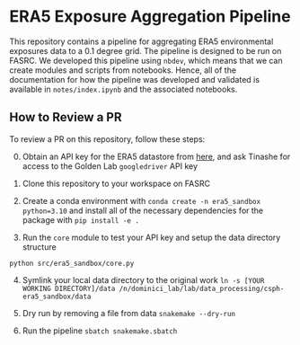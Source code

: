 # ERA5 Exposure Aggregation Pipeline

This repository contains a pipeline for aggregating ERA5 environmental exposures data to a 0.1 degree grid. The pipeline is designed to be run on FASRC. We developed
this pipeline using `nbdev`, which means that we can create modules and scripts from notebooks.
Hence, all of the documentation for how the pipeline was developed and validated is
available in `notes/index.ipynb` and the associated notebooks.

## How to Review a PR

To review a PR on this repository, follow these steps:

0. Obtain an API key for the ERA5 datastore from [here](https://cds.climate.copernicus.eu/how-to-api), and ask Tinashe for access to the Golden Lab `googledriver` API key

1. Clone this repository to your workspace on FASRC

2. Create a conda environment with `conda create -n era5_sandbox python=3.10` and install all of the necessary dependencies for the package with `pip install -e .`

3. Run the `core` module to test your API key and setup the data
directory structure

`python src/era5_sandbox/core.py`

4. Symlink your local data directory to the original work
`ln -s [YOUR WORKING DIRECTORY]/data /n/dominici_lab/lab/data_processing/csph-era5_sandbox/data`

5. Dry run by removing a file from data `snakemake --dry-run`

6. Run the pipeline `sbatch snakemake.sbatch`
